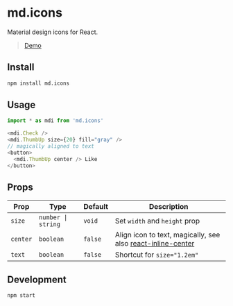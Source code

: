 # md.icons

Material design icons for React.

> [Demo](https://ambar.li/reiconify/md.icons/#/Browse)

## Install

```bash
npm install md.icons
```

## Usage

```js
import * as mdi from 'md.icons'

<mdi.Check />
<mdi.ThumbUp size={20} fill="gray" />
// magically aligned to text
<button>
  <mdi.ThumbUp center /> Like
</button>
```

## Props

| Prop     | Type               | Default | Description                                                                                                      |
| -------- | ------------------ | ------- | ---------------------------------------------------------------------------------------------------------------- |
| `size`   | `number \| string` | `void`  | Set `width` and `height` prop                                                                                    |
| `center` | `boolean`          | `false` | Align icon to text, magically, see also [react-inline-center](https://www.npmjs.com/package/react-inline-center) |
| `text`   | `boolean`          | `false` | Shortcut for `size="1.2em"`                                                                                      |

## Development

```
npm start
```
